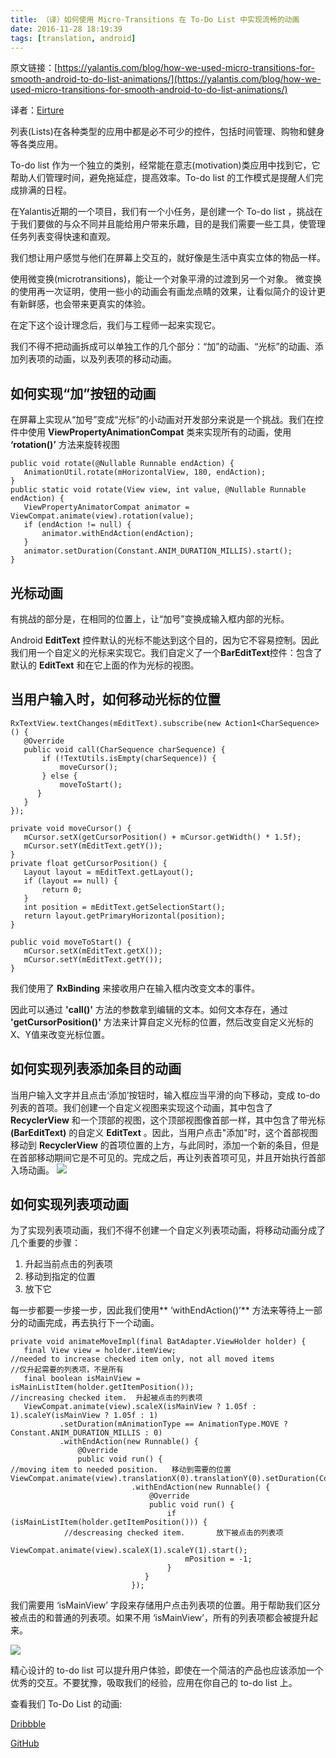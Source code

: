 ```yaml
---
title: （译）如何使用 Micro-Transitions 在 To-Do List 中实现流畅的动画
date: 2016-11-28 18:19:39
tags: [translation, android]
---
```


原文链接：[https://yalantis.com/blog/how-we-used-micro-transitions-for-smooth-android-to-do-list-animations/](https://yalantis.com/blog/how-we-used-micro-transitions-for-smooth-android-to-do-list-animations/)

译者：[Eirture](https://eirture.github.io)

列表(Lists)在各种类型的应用中都是必不可少的控件，包括时间管理、购物和健身等各类应用。

To-do list 作为一个独立的类别，经常能在意志(motivation)类应用中找到它，它帮助人们管理时间，避免拖延症，提高效率。To-do list 的工作模式是提醒人们完成排满的日程。

在Yalantis近期的一个项目，我们有一个小任务，是创建一个 To-do list ，挑战在于我们要做的与众不同并且能给用户带来乐趣，目的是我们需要一些工具，使管理任务列表变得快速和直观。
<!-- more -->

我们想让用户感觉与他们在屏幕上交互的，就好像是生活中真实立体的物品一样。

使用微变换(microtransitions)，能让一个对象平滑的过渡到另一个对象。
微变换的使用再一次证明，使用一些小的动画会有画龙点睛的效果，让看似简介的设计更有新鲜感，也会带来更真实的体验。

在定下这个设计理念后，我们与工程师一起来实现它。

我们不得不把动画拆成可以单独工作的几个部分：“加”的动画、“光标”的动画、添加列表项的动画，以及列表项的移动动画。

## 如何实现“加”按钮的动画

在屏幕上实现从“加号”变成“光标”的小动画对开发部分来说是一个挑战。我们在控件中使用 **ViewPropertyAnimationCompat** 类来实现所有的动画，使用 **‘rotation()’** 方法来旋转视图
```
public void rotate(@Nullable Runnable endAction) {
   AnimationUtil.rotate(mHorizontalView, 180, endAction);
}
public static void rotate(View view, int value, @Nullable Runnable endAction) {
   ViewPropertyAnimatorCompat animator = ViewCompat.animate(view).rotation(value);
   if (endAction != null) {
       animator.withEndAction(endAction);
   }
   animator.setDuration(Constant.ANIM_DURATION_MILLIS).start();
}
```

## 光标动画

有挑战的部分是，在相同的位置上，让“加号”变换成输入框内部的光标。

Android **EditText** 控件默认的光标不能达到这个目的，因为它不容易控制。因此我们用一个自定义的光标来实现它。我们自定义了一个**BarEditText**控件：包含了默认的 **EditText** 和在它上面的作为光标的视图。

## 当用户输入时，如何移动光标的位置

```
RxTextView.textChanges(mEditText).subscribe(new Action1<CharSequence>() {
   @Override
   public void call(CharSequence charSequence) {
       if (!TextUtils.isEmpty(charSequence)) {
           moveCursor();
       } else {
           moveToStart();
      }
   }
});

private void moveCursor() {
   mCursor.setX(getCursorPosition() + mCursor.getWidth() * 1.5f);
   mCursor.setY(mEditText.getY());
}
private float getCursorPosition() {
   Layout layout = mEditText.getLayout();
   if (layout == null) {
       return 0;
   }
   int position = mEditText.getSelectionStart();
   return layout.getPrimaryHorizontal(position);
}

public void moveToStart() {
   mCursor.setX(mEditText.getX());
   mCursor.setY(mEditText.getY());
}
```

我们使用了 **RxBinding** 来接收用户在输入框内改变文本的事件。

因此可以通过 **'call()'** 方法的参数拿到编辑的文本。如何文本存在，通过 **'getCursorPosition()'** 方法来计算自定义光标的位置，然后改变自定义光标的X、Y值来改变光标位置。

## 如何实现列表添加条目的动画

当用户输入文字并且点击‘添加’按钮时，输入框应当平滑的向下移动，变成 to-do 列表的首项。我们创建一个自定义视图来实现这个动画，其中包含了 **RecyclerView** 和一个顶部的视图，这个顶部视图像首部一样，其中包含了带光标 **(BarEditText)** 的自定义 **EditText** 。因此，当用户点击"添加"时，这个首部视图移动到 **RecyclerView** 的首项位置的上方，与此同时，添加一个新的条目，但是在首部移动期间它是不可见的。完成之后，再让列表首项可见，并且开始执行首部入场动画。
![](https://yalantis-com-dev-06-09.s3.amazonaws.com/uploads/ckeditor/pictures/2150/content_to-do-list-shot_cutted_v1.gif)

## 如何实现列表项动画

为了实现列表项动画，我们不得不创建一个自定义列表项动画，将移动动画分成了几个重要的步骤：
  1. 升起当前点击的列表项
  2. 移动到指定的位置
  3. 放下它

每一步都要一步接一步，因此我们使用** ‘withEndAction()’** 方法来等待上一部分的动画完成，再去执行下一个动画。

```
private void animateMoveImpl(final BatAdapter.ViewHolder holder) {
   final View view = holder.itemView;
//needed to increase checked item only, not all moved items
//仅升起需要的列表项，不是所有
   final boolean isMainView = isMainListItem(holder.getItemPosition());
//increasing checked item.  升起被点击的列表项
   ViewCompat.animate(view).scaleX(isMainView ? 1.05f : 1).scaleY(isMainView ? 1.05f : 1)
           .setDuration(mAnimationType == AnimationType.MOVE ? Constant.ANIM_DURATION_MILLIS : 0)
           .withEndAction(new Runnable() {
               @Override
               public void run() {                  
//moving item to needed position.   移动到需要的位置
ViewCompat.animate(view).translationX(0).translationY(0).setDuration(Constant.ANIM_DURATION_MILLIS)
                           .withEndAction(new Runnable() {
                               @Override
                               public void run() {
                                   if (isMainListItem(holder.getItemPosition())) {
			//descreasing checked item.       放下被点击的列表项
                                       ViewCompat.animate(view).scaleX(1).scaleY(1).start();
                                       mPosition = -1;
                                   }
                              }
                           });
```

我们需要用 ‘isMainView’ 字段来存储用户点击列表项的位置。用于帮助我们区分被点击的和普通的列表项。如果不用 ‘isMainView’，所有的列表项都会被提升起来。

![](https://yalantis-com-dev-06-09.s3.amazonaws.com/uploads/ckeditor/pictures/2152/content_shot_to-do_dribbble.gif)

精心设计的 to-do list 可以提升用户体验，即使在一个简洁的产品也应该添加一个优秀的交互。不要犹豫，吸取我们的经验，应用在你自己的 to-do list 上。



查看我们 To-Do List 的动画:

[Dribbble](https://dribbble.com/shots/2589690-Be-amazing-today)

[GitHub](https://github.com/Yalantis/ToDoList)
